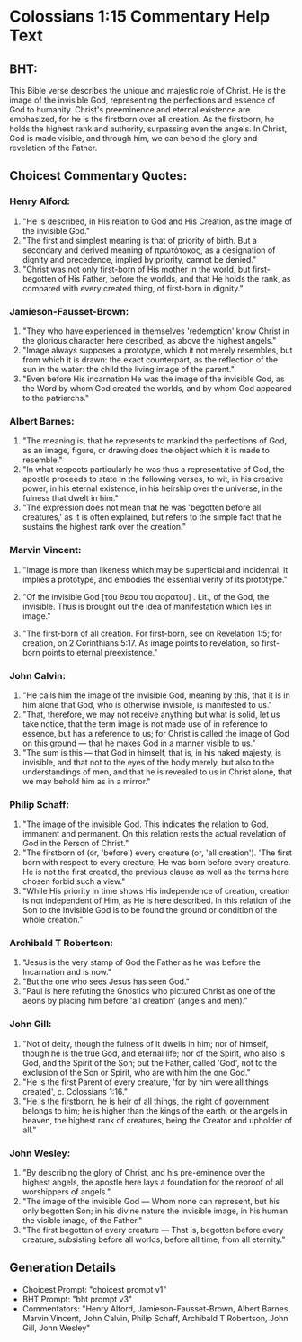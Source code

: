 # Colossians 1:15 Commentary Help Text

## BHT:
This Bible verse describes the unique and majestic role of Christ. He is the image of the invisible God, representing the perfections and essence of God to humanity. Christ's preeminence and eternal existence are emphasized, for he is the firstborn over all creation. As the firstborn, he holds the highest rank and authority, surpassing even the angels. In Christ, God is made visible, and through him, we can behold the glory and revelation of the Father.

## Choicest Commentary Quotes:
### Henry Alford:
1) "He is described, in His relation to God and His Creation, as the image of the invisible God."
2) "The first and simplest meaning is that of priority of birth. But a secondary and derived meaning of πρωτότοκος, as a designation of dignity and precedence, implied by priority, cannot be denied."
3) "Christ was not only first-born of His mother in the world, but first-begotten of His Father, before the worlds, and that He holds the rank, as compared with every created thing, of first-born in dignity."

### Jamieson-Fausset-Brown:
1. "They who have experienced in themselves 'redemption' know Christ in the glorious character here described, as above the highest angels." 
2. "Image always supposes a prototype, which it not merely resembles, but from which it is drawn: the exact counterpart, as the reflection of the sun in the water: the child the living image of the parent." 
3. "Even before His incarnation He was the image of the invisible God, as the Word by whom God created the worlds, and by whom God appeared to the patriarchs."

### Albert Barnes:
1. "The meaning is, that he represents to mankind the perfections of God, as an image, figure, or drawing does the object which it is made to resemble."
2. "In what respects particularly he was thus a representative of God, the apostle proceeds to state in the following verses, to wit, in his creative power, in his eternal existence, in his heirship over the universe, in the fulness that dwelt in him."
3. "The expression does not mean that he was 'begotten before all creatures,' as it is often explained, but refers to the simple fact that he sustains the highest rank over the creation."

### Marvin Vincent:
1. "Image is more than likeness which may be superficial and incidental. It implies a prototype, and embodies the essential verity of its prototype." 

2. "Of the invisible God [του θεου του αορατου] . Lit., of the God, the invisible. Thus is brought out the idea of manifestation which lies in image."

3. "The first-born of all creation. For first-born, see on Revelation 1:5; for creation, on 2 Corinthians 5:17. As image points to revelation, so first-born points to eternal preexistence."

### John Calvin:
1. "He calls him the image of the invisible God, meaning by this, that it is in him alone that God, who is otherwise invisible, is manifested to us."
2. "That, therefore, we may not receive anything but what is solid, let us take notice, that the term image is not made use of in reference to essence, but has a reference to us; for Christ is called the image of God on this ground — that he makes God in a manner visible to us."
3. "The sum is this — that God in himself, that is, in his naked majesty, is invisible, and that not to the eyes of the body merely, but also to the understandings of men, and that he is revealed to us in Christ alone, that we may behold him as in a mirror."

### Philip Schaff:
1. "The image of the invisible God. This indicates the relation to God, immanent and permanent. On this relation rests the actual revelation of God in the Person of Christ." 
2. "The firstborn of (or, 'before') every creature (or, 'all creation'). 'The first born with respect to every creature; He was born before every creature. He is not the first created, the previous clause as well as the terms here chosen forbid such a view." 
3. "While His priority in time shows His independence of creation, creation is not independent of Him, as He is here described. In this relation of the Son to the Invisible God is to be found the ground or condition of the whole creation."

### Archibald T Robertson:
1. "Jesus is the very stamp of God the Father as he was before the Incarnation and is now." 
2. "But the one who sees Jesus has seen God." 
3. "Paul is here refuting the Gnostics who pictured Christ as one of the aeons by placing him before 'all creation' (angels and men)."

### John Gill:
1. "Not of deity, though the fulness of it dwells in him; nor of himself, though he is the true God, and eternal life; nor of the Spirit, who also is God, and the Spirit of the Son; but the Father, called 'God', not to the exclusion of the Son or Spirit, who are with him the one God."
2. "He is the first Parent of every creature, 'for by him were all things created', c. Colossians 1:16."
3. "He is the firstborn, he is heir of all things, the right of government belongs to him; he is higher than the kings of the earth, or the angels in heaven, the highest rank of creatures, being the Creator and upholder of all."

### John Wesley:
1. "By describing the glory of Christ, and his pre-eminence over the highest angels, the apostle here lays a foundation for the reproof of all worshippers of angels."
2. "The image of the invisible God — Whom none can represent, but his only begotten Son; in his divine nature the invisible image, in his human the visible image, of the Father."
3. "The first begotten of every creature — That is, begotten before every creature; subsisting before all worlds, before all time, from all eternity."


## Generation Details
- Choicest Prompt: "choicest prompt v1"
- BHT Prompt: "bht prompt v3"
- Commentators: "Henry Alford, Jamieson-Fausset-Brown, Albert Barnes, Marvin Vincent, John Calvin, Philip Schaff, Archibald T Robertson, John Gill, John Wesley"
